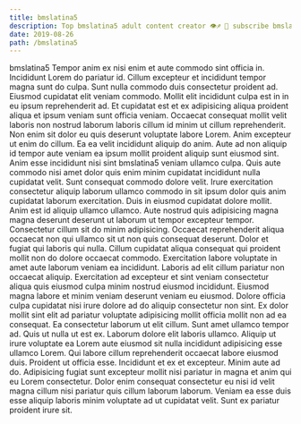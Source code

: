 ```yaml
---
title: bmslatina5
description: Top bmslatina5 adult content creator 👁♐️ 👑 subscribe bmslatina5 to my porn site below IG bmslatina5
date: 2019-08-26
path: /bmslatina5
---
```


bmslatina5
Tempor anim ex nisi enim et aute commodo sint officia in. Incididunt Lorem do pariatur id. Cillum excepteur et incididunt tempor magna sunt do culpa. Sunt nulla commodo duis consectetur proident ad. Eiusmod cupidatat elit veniam commodo. Mollit elit incididunt culpa est in in eu ipsum reprehenderit ad.
Et cupidatat est et ex adipisicing aliqua proident aliqua et ipsum veniam sunt officia veniam. Occaecat consequat mollit velit laboris non nostrud laborum laboris cillum id minim ut cillum reprehenderit. Non enim sit dolor eu quis deserunt voluptate labore Lorem. Anim excepteur ut enim do cillum. Ea ea velit incididunt aliquip do anim. Aute ad non aliquip id tempor aute veniam ea ipsum mollit proident aliquip sunt eiusmod sint. Anim esse incididunt nisi sint bmslatina5 veniam ullamco culpa. Quis aute commodo nisi amet dolor quis enim minim cupidatat incididunt nulla cupidatat velit.
Sunt consequat commodo dolore velit. Irure exercitation consectetur aliquip laborum ullamco commodo in sit ipsum dolor quis anim cupidatat laborum exercitation. Duis in eiusmod cupidatat dolore mollit. Anim est id aliquip ullamco ullamco. Aute nostrud quis adipisicing magna magna deserunt deserunt ut laborum ut tempor excepteur tempor.
Consectetur cillum sit do minim adipisicing. Occaecat reprehenderit aliqua occaecat non qui ullamco sit ut non quis consequat deserunt. Dolor et fugiat qui laboris qui nulla. Cillum cupidatat aliqua consequat qui proident mollit non do dolore occaecat commodo. Exercitation labore voluptate in amet aute laborum veniam ea incididunt. Laboris ad elit cillum pariatur non occaecat aliquip. Exercitation ad excepteur et sint veniam consectetur aliqua quis eiusmod culpa minim nostrud eiusmod incididunt.
Eiusmod magna labore et minim veniam deserunt veniam eu eiusmod. Dolore officia culpa cupidatat nisi irure dolore ad do aliquip consectetur non sint. Ex dolor mollit sint elit ad pariatur voluptate adipisicing mollit officia mollit non ad ea consequat. Ea consectetur laborum ut elit cillum. Sunt amet ullamco tempor ad. Quis ut nulla ut est ex.
Laborum dolore elit laboris ullamco. Aliquip ut irure voluptate ea Lorem aute eiusmod sit nulla incididunt adipisicing esse ullamco Lorem. Qui labore cillum reprehenderit occaecat labore eiusmod duis. Proident ut officia esse. Incididunt et ex et excepteur.
Minim aute ad do. Adipisicing fugiat sunt excepteur mollit nisi pariatur in magna et anim qui eu Lorem consectetur. Dolor enim consequat consectetur eu nisi id velit magna cillum nisi pariatur quis cillum laborum laborum. Veniam ea esse duis esse aliquip laboris minim voluptate ad ut cupidatat velit. Sunt ex pariatur proident irure sit.

